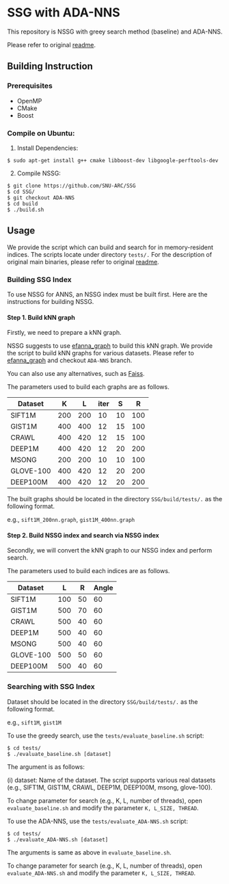 
# SSG with ADA-NNS 

This repository is NSSG with greey search method (baseline) and ADA-NNS.

Please refer to original [readme](https://github.com/SNU-ARC/SSG/blob/master/README.md).

## Building Instruction

### Prerequisites
+ OpenMP
+ CMake
+ Boost

### Compile on Ubuntu:


1. Install Dependencies:

```shell
$ sudo apt-get install g++ cmake libboost-dev libgoogle-perftools-dev
```

2. Compile NSSG:

```shell
$ git clone https://github.com/SNU-ARC/SSG
$ cd SSG/
$ git checkout ADA-NNS
$ cd build
$ ./build.sh
```

## Usage

We provide the script which can build and search for in memory-resident indices. The scripts locate under directory `tests/.` For the description of original main binaries, please refer to original [readme](https://github.com/SNU-ARC/SSG/blob/master/README.md).

### Building SSG Index

To use NSSG for ANNS, an NSSG index must be built first. Here are the instructions for building NSSG.

#### Step 1. Build kNN graph

Firstly, we need to prepare a kNN graph.

NSSG suggests to use [efanna\_graph](https://github.com/ZJULearning/efanna\_graph) to build this kNN graph. We provide the script to build kNN graphs for various datasets. Please refer to [efanna\_graph](https://github.com/SNU-ARC/efanna\_graph) and checkout `ADA-NNS` branch.

You can also use any alternatives, such as [Faiss](https://github.com/facebookresearch/faiss).

The parameters used to build each graphs are as follows.

| Dataset          | K   | L     | iter  | S   | R |
|----------|-----------|-------------|--------------|--------------|--------------|
| SIFT1M      | 200 | 200   | 10    | 10  | 100 |
| GIST1M      | 400 | 400   | 12    | 15  | 100 |
| CRAWL       | 400 | 420   | 12    | 15  | 100 |
| DEEP1M      | 400 | 420   | 12    | 20  | 200 |
| MSONG       | 200 | 200   | 10    | 10  | 100 |
| GLOVE-100   | 400 | 420   | 12    | 20  | 200 |
| DEEP100M    | 400 | 420   | 12    | 20  | 200 |

The built graphs should be located in the directory `SSG/build/tests/.` as the following format.

e.g., `sift1M_200nn.graph`, `gist1M_400nn.graph`

#### Step 2. Build NSSG index and search via NSSG index

Secondly, we will convert the kNN graph to our NSSG index and perform search.

The parameters used to build each indices are as follows.

| Dataset          | L   | R     | Angle|
|----------|-----------|-------------|--------------|
| SIFT1M      | 100 | 50   | 60    |
| GIST1M      | 500 | 70   | 60    |
| CRAWL       | 500 | 40   | 60    |
| DEEP1M      | 500 | 40   | 60    |
| MSONG       | 500 | 40   | 60    |
| GLOVE-100   | 500 | 50   | 60    |
| DEEP100M    | 500 | 40   | 60    |


### Searching with SSG Index

Dataset should be located in the directory `SSG/build/tests/.` as the following format.

e.g., `sift1M`, `gist1M`

To use the greedy search, use the `tests/evaluate_baseline.sh` script:

```shell
$ cd tests/
$ ./evaluate_baseline.sh [dataset]
```
The argument is as follows:

(i) dataset: Name of the dataset. The script supports various real datasets (e.g., SIFT1M, GIST1M, CRAWL, DEEP1M, DEEP100M, msong, glove-100).

To change parameter for search (e.g., K, L, number of threads), open `evaluate_baseline.sh` and modify the parameter `K, L_SIZE, THREAD`.

To use the ADA-NNS, use the `tests/evaluate_ADA-NNS.sh` script:
```shell
$ cd tests/
$ ./evaluate_ADA-NNS.sh [dataset]
```
The arguments is same as above in `evaluate_baseline.sh`.

To change parameter for search (e.g., K, L, number of threads), open `evaluate_ADA-NNS.sh` and modify the parameter `K, L_SIZE, THREAD`.
